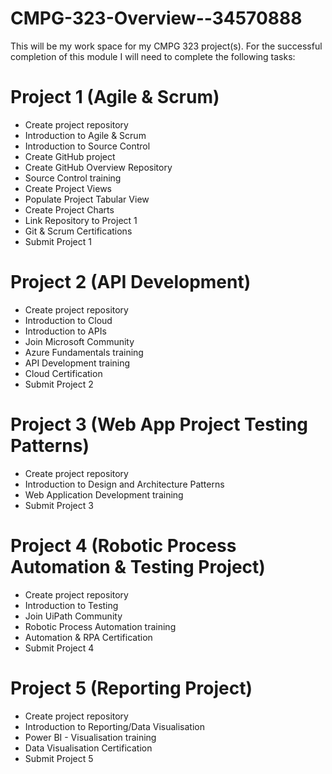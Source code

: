# CMPG-323-Overview--34570888
This will be my work space for my CMPG 323 project(s).
For the successful completion of this module I will need to complete the following tasks:
# Project 1 (Agile & Scrum)
* Create project repository
* Introduction to Agile & Scrum
* Introduction to Source Control
* Create GitHub project
* Create GitHub Overview Repository
* Source Control training
* Create Project Views
* Populate Project Tabular View
* Create Project Charts
* Link Repository to Project 1
* Git & Scrum Certifications
* Submit Project 1
# Project 2 (API Development)
* Create project repository
* Introduction to Cloud
* Introduction to APIs
* Join Microsoft Community
* Azure Fundamentals training
* API Development training
* Cloud Certification
* Submit Project 2
# Project 3 (Web App Project Testing Patterns)
* Create project repository
* Introduction to Design and Architecture Patterns
* Web Application Development training
* Submit Project 3
# Project 4 (Robotic Process Automation & Testing Project)
* Create project repository
* Introduction to Testing
* Join UiPath Community
* Robotic Process Automation training
* Automation & RPA Certification
* Submit Project 4
# Project 5 (Reporting Project)
* Create project repository
* Introduction to Reporting/Data Visualisation
* Power BI - Visualisation training
* Data Visualisation Certification
* Submit Project 5

